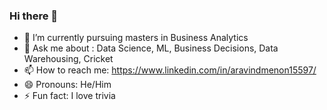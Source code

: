 ### Hi there 👋


- 🔭 I’m currently pursuing masters in Business Analytics 
- 💬 Ask me about : Data Science, ML, Business Decisions, Data Warehousing, Cricket
- 📫 How to reach me: https://www.linkedin.com/in/aravindmenon15597/
- 😄 Pronouns: He/Him
- ⚡ Fun fact: I love trivia
